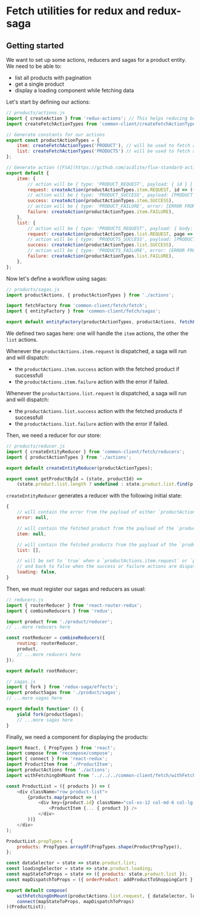 # Fetch utilities for redux and redux-saga

## Getting started

We want to set up some actions, reducers and sagas for a product entity. We need to be able to:
- list all products with pagination
- get a single product
- display a loading component while fetching data

Let's start by defining our actions:

```js
// products/actions.js
import { createAction } from 'redux-actions'; // This helps reducing boilerplate for FSA actions
import createFetchActionTypes from 'common-client/createFetchActionTypes';

// Generate constants for our actions
export const productActionTypes = {
    item: createFetchActionTypes('PRODUCT'), // will be used to fetch a specific product
    list: createFetchActionTypes('PRODUCTS') // will be used to fetch a page of products,
};

// Generate action ([FSA](https://github.com/acdlite/flux-standard-action)) creators for all our types
export default {
    item: {
        // action will be { type: 'PRODUCT_REQUEST', payload: { id } }
        request: createAction(productActionTypes.item.REQUEST, id => ({ id })),
        // action will be { type: 'PRODUCT_SUCCESS', payload: [PRODUCT FROM FETCH] }
        success: createAction(productActionTypes.item.SUCCESS),
        // action will be { type: 'PRODUCT_FAILURE', error: [ERROR FROM FETCH] }
        failure: createAction(productActionTypes.item.FAILURE),
    },
    list: {
        // action will be { type: 'PRODUCTS_REQUEST', payload: { body: { page } } }
        request: createAction(productActionTypes.list.REQUEST, page => ({ body: { page }})),
        // action will be { type: 'PRODUCTS_SUCCESS', payload: [PRODUCT FROM FETCH] }
        success: createAction(productActionTypes.list.SUCCESS),
        // action will be { type: 'PRODUCTS_FAILURE', error: [ERROR FROM FETCH] }
        failure: createAction(productActionTypes.list.FAILURE),
    },
};
```

Now let's define a workflow using sagas:
```js
// products/sagas.js
import productActions, { productActionTypes } from './actions';

import fetchFactory from 'common-client/fetch/fetch';
import { entityFactory } from 'common-client/fetch/sagas';

export default entityFactory(productActionTypes, productActions, fetchFactory('products'), fetchFactory('product'));
```

We defined two sagas here: one will handle the `item` actions, the other the `list` actions.

Whenever the `productActions.item.request` is dispatched, a saga will run and will dispatch:
- the `productActions.item.success` action with the fetched product if successfull
- the `productActions.item.failure` action with the error if failed.

Whenever the `productActions.list.request` is dispatched, a saga will run and will dispatch:
- the `productActions.list.success` action with the fetched products if successfull
- the `productActions.list.failure` action with the error if failed.

Then, we need a reducer for our store:
```js
// products/reducer.js
import { createEntityReducer } from 'common-client/fetch/reducers';
import { productActionTypes } from './actions';

export default createEntityReducer(productActionTypes);

export const getProductById = (state, productId) =>
    (state.product.list.length ? undefined : state.product.list.find(p => p.id === productId));
```

`createEntityReducer` generates a reducer with the following initial state:
```js
{
    // will contain the error from the payload of either `productActions.item.failure` or `productActions.list.failure` actions
    error: null,

    // will contain the fetched product from the payload of the `productActions.item.success` action
    item: null,

    // will contain the fetched products from the payload of the `productActions.list.success` action
    list: [],

    // will be set to `true` when a `productActions.item.request` or `productActions.list.request` action is dispatched
    // and back to false when the success or failure actions are dispatched
    loading: false,
}
```

Then, we must register our sagas and reducers as usual:
```js
// reducers.js
import { routerReducer } from 'react-router-redux';
import { combineReducers } from 'redux';

import product from './product/reducer';
// ...more reducers here

const rootReducer = combineReducers({
    routing: routerReducer,
    product,
    // ...more reducers here
});

export default rootReducer;
```

```js
// sagas.js
import { fork } from 'redux-saga/effects';
import productSagas from './product/sagas';
// ...more sagas here

export default function* () {
    yield fork(productSagas);
    // ...more sagas here
}
```

Finally, we need a component for displaying the products:
```js
import React, { PropTypes } from 'react';
import compose from 'recompose/compose';
import { connect } from 'react-redux';
import ProductItem from './ProductItem';
import productActions from './actions';
import withFetchingOnMount from '../../../common-client/fetch/withFetchingOnMount';

const ProductList = ({ products }) => (
    <div className="row product-list">
        {products.map(product => (
            <div key={product.id} className="col-xs-12 col-md-6 col-lg-3">
                <ProductItem {... { product }} />
            </div>
        ))}
    </div>
);

ProductList.propTypes = {
    products: PropTypes.arrayOf(PropTypes.shape(ProductPropType)),
};

const dataSelector = state => state.product.list;
const loadingSelector = state => state.product.loading;
const mapStateToProps = state => ({ products: state.product.list });
const mapDispatchToProps = ({ orderProduct: addProductToShoppingCart });

export default compose(
    withFetchingOnMount(productActions.list.request, { dataSelector, loadingSelector }),
    connect(mapStateToProps, mapDispatchToProps)
)(ProductList);
```
